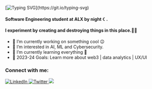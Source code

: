 [![Typing SVG](https://readme-typing-svg.demolab.com?font=Poppins&pause=1000&color=F7F7F7&random=false&width=435&lines=Hello+there+%F0%9F%91%8B;Hey%2C+I'm+Jonathan!+Nice+to+see+you.)](https://git.io/typing-svg)
#### Software Engineering student at ALX by night ☾. 
#### I experiment by creating and destroying things in this place.🐱‍👤

- 🔭 I’m currently working on something cool 😉
- 👀 I’m interested in AI, ML and Cybersecurity.
- 🌱 I’m currently learning everything 🤣
- 🥅 2023-24 Goals: Learn more about web3 | data analytics | UX/UI

### Connect with me:
<div align="left">
    <a href="https://www.linkedin.com/in/jnkotey/">
        <img src="https://img.shields.io/badge/LinkedIn-0077B5?style=for-the-badge&logo=linkedin&logoColor=white" alt="LinkedIn"/>
    </a>
    <a href="https://www.x.com/wickstudioz_gh">
        <img src="https://img.shields.io/badge/twitter-white?style=for-the-badge&logo=x&logoColor=black" alt="Twitter"/>
    </a>
    <a href="https://discord.com/">
        <img src="https://img.shields.io/badge/Discord-7289da?logo=discord&logoColor=black&style=for-the-badge"/>
    </a>
</div>
<!--
<div align="left">
    <a href="http://www.github.com/kofilolx"><img src="https://github-readme-stats.vercel.app/api?username=kofilolx&show_icons=true&hide=&count_private=true&title_color=0891b2&text_color=ffffff&icon_color=ffffff&bg_color=1c1917&hide_border=true&show_icons=true" alt="kofilolx's GitHub stats" /></a> --->
<!--
<a href="http://www.github.com/kofilolx"><img src="https://github-readme-streak-stats.herokuapp.com/?user=kofilolx&stroke=ffffff&background=1c1917&ring=0891b2&fire=0891b2&currStreakNum=ffffff&currStreakLabel=0891b2&sideNums=ffffff&sideLabels=ffffff&dates=ffffff&hide_border=true" /></a>
--->

<!---
kofilolx/kofilolx is a ✨ special ✨ repository because its `README.md` (this file) appears on your GitHub profile.
You can click the Preview link to take a look at your changes.
--->
